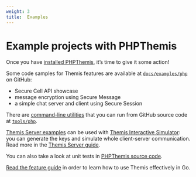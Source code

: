 ```yaml
---
weight: 3
title:  Examples
---
```


# Example projects with PHPThemis

Once you have [installed PHPThemis](../installation), it’s time to give it some action!

Some code samples for Themis features are available at
[`docs/examples/php`](https://github.com/cossacklabs/themis/tree/master/docs/examples/php)
on GitHub:

  - Secure Cell API showcase
  - message encryption using Secure Message
  - a simple chat server and client using Secure Session

There are [command-line utilities](/docs/themis/debugging/cli-utilities#go-console-utils)
that you can run from GitHub source code
at [`tools/php`](https://github.com/cossacklabs/themis/tree/master/tools/php).

[Themis Server examples](https://github.com/cossacklabs/themis/tree/master/docs/examples/Themis-server/php)
can be used with [Themis Interactive Simulator](https://docs.cossacklabs.com/simulator/interactive/):
you can generate the keys and simulate whole client-server communication.
Read more in the [Themis Server guide](/docs/themis/debugging/themis-server).

You can also take a look at unit tests in [PHPThemis source code](https://github.com/cossacklabs/themis/tree/master/tests/phpthemis).

[Read the feature guide](../features)
in order to learn how to use Themis effectively in Go.
